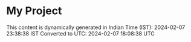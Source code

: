 # My Project

This content is dynamically generated in Indian Time (IST): 2024-02-07 23:38:38 IST
Converted to UTC: 2024-02-07 18:08:38 UTC

